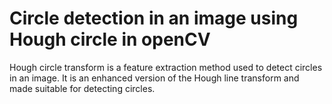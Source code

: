# Circle detection in an image using Hough circle in openCV

Hough circle transform is a feature extraction method used to detect circles in an image. It is an enhanced version of the Hough line transform and made suitable for detecting circles.
